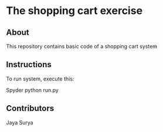 # The shopping cart exercise
## About

This repository contains basic code of a shopping cart system

## Instructions 

To run system, execute this:

Spyder
python run.py


## Contributors
Jaya Surya